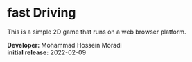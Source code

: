 # fast Driving

This is a simple 2D game that runs on a web browser platform.

<b>Developer:</b> Mohammad Hossein Moradi <br>
<b>initial release:</b> 2022-02-09 <br>
